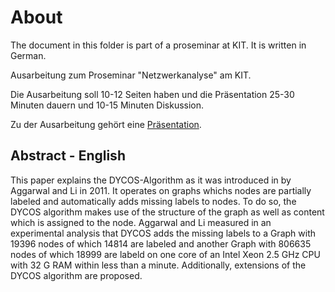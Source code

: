 About
=====
The document in this folder is part of a proseminar at KIT. It is
written in German.

Ausarbeitung zum Proseminar "Netzwerkanalyse" am KIT.

Die Ausarbeitung soll 10-12 Seiten haben und die Präsentation 25-30 Minuten
dauern und 10-15 Minuten Diskussion.

Zu der Ausarbeitung gehört eine [Präsentation](https://github.com/MartinThoma/LaTeX-examples/tree/master/presentations/Proseminar-Netzwerkanalyse).


Abstract - English
------------------
This paper explains the DYCOS-Algorithm as it was introduced in by Aggarwal and
Li in 2011. It operates on graphs whichs nodes are partially labeled and
automatically adds missing labels to nodes. To do so, the DYCOS algorithm makes
use of the structure of the graph as well as content which is assigned to the
node. Aggarwal and Li measured in an experimental analysis that DYCOS adds
the missing labels to a Graph with 19396 nodes of which 14814 are labeled and
another Graph with 806635 nodes of which 18999 are labeld on one core of an
Intel Xeon 2.5 GHz CPU with 32 G RAM within less than a minute.
Additionally, extensions of the DYCOS algorithm are proposed.
